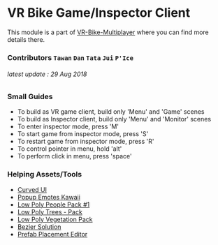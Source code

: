 # VR Bike Game/Inspector Client
This module is a part of [VR-Bike-Multiplayer](https://github.com/maxoja/kmitl-vr-bike) where you can find more details there.
### Contributors `Tawan` `Dan` `Tata` `Jui` `P'Ice`
###### latest update : 29 Aug 2018

### Small Guides
- To build as VR game client, build only 'Menu' and 'Game' scenes
- To build as Inspector client, build only 'Menu' and 'Monitor' scenes
- To enter inspector mode, press 'M'
- To start game from inspector mode, press 'S'
- To restart game from inspector mode, press 'R'
- To control pointer in menu, hold 'alt'
- To perform click in menu, press 'space'

### Helping Assets/Tools
- [Curved UI](https://assetstore.unity.com/packages/tools/gui/curved-ui-vr-ready-solution-to-bend-warp-your-canvas-53258)
- [Popup Emotes Kawaii](https://assetstore.unity.com/packages/2d/gui/icons/popup-emotes-kawaii-78076)
- [Low Poly People Pack #1](https://assetstore.unity.com/packages/3d/characters/humanoids/low-poly-people-pack-1-cubits-1-75592)
- [Low Poly Trees - Pack](https://assetstore.unity.com/packages/3d/vegetation/trees/low-poly-trees-pack-73954)
- [Low Poly Vegetation Pack](https://assetstore.unity.com/packages/3d/vegetation/low-poly-vegetation-pack-80146)
- [Bezier Solution](https://assetstore.unity.com/packages/tools/level-design/bezier-solution-113074)
- [Prefab Placement Editor](https://github.com/marmitaTH/Unity-Prefab-Placement-Editor)
